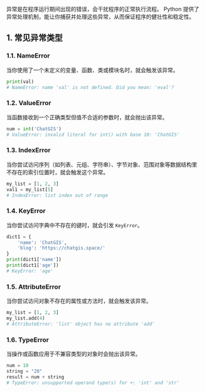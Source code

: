 异常是在程序运行期间出现的错误，会干扰程序的正常执行流程。
Python 提供了异常处理机制，能让你捕获并处理这些异常，从而保证程序的健壮性和稳定性。
## 1. 常见异常类型
### 1.1. NameError
当你使用了一个未定义的变量、函数、类或模块名时，就会触发该异常。
```python
print(val)
# NameError: name 'val' is not defined. Did you mean: 'eval'?
```

### 1.2. ValueError
当函数接收到一个正确类型但值不合适的参数时，就会抛出该异常。
```python
num = int('ChatGIS')
# ValueError: invalid literal for int() with base 10: 'ChatGIS'
```

### 1.3. IndexError
当你尝试访问序列（如列表、元组、字符串）、字节对象、范围对象等数据结构里不存在的索引位置时，就会触发这个异常。
```python
my_list = [1, 2, 3]
val1 = my_list[5]
# IndexError: list index out of range
```

### 1.4. KeyError
当你尝试访问字典中不存在的键时，就会引发 `KeyError`。
```python
dict1 = {
    'name': 'ChatGIS',
    'blog': 'https://chatgis.space/'
}
print(dict1['name'])
print(dict1['age'])
# KeyError: 'age'
```

### 1.5. AttributeError
当你尝试访问对象不存在的属性或方法时，就会触发该异常。
```python
my_list = [1, 2, 3]
my_list.add(4)
# AttributeError: 'list' object has no attribute 'add'
```

### 1.6. TypeError
当操作或函数应用于不兼容类型的对象时会抛出该异常。
```python
num = 10
string = "20"
result = num + string
# TypeError: unsupported operand type(s) for +: 'int' and 'str'
```
